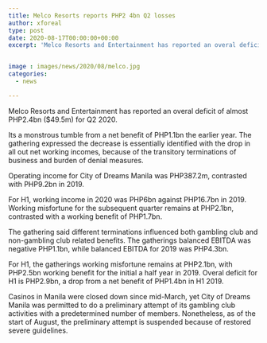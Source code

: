 ```yaml
---
title: Melco Resorts reports PHP2 4bn Q2 losses
author: xforeal 
type: post
date: 2020-08-17T00:00:00+00:00
excerpt: 'Melco Resorts and Entertainment has reported an overal deficit of almost PHP2 '


image : images/news/2020/08/melco.jpg
categories:
  - news

---
```

Melco Resorts and Entertainment has reported an overal deficit of almost PHP2.4bn ($49.5m) for Q2 2020. 

Its a monstrous tumble from a net benefit of PHP1.1bn the earlier year. The gathering expressed the decrease is essentially identified with the drop in all out net working incomes, because of the transitory terminations of business and burden of denial measures. 

Operating income for City of Dreams Manila was PHP387.2m, contrasted with PHP9.2bn in 2019. 

For H1, working income in 2020 was PHP6bn against PHP16.7bn in 2019. Working misfortune for the subsequent quarter remains at PHP2.1bn, contrasted with a working benefit of PHP1.7bn. 

The gathering said different terminations influenced both gambling club and non-gambling club related benefits. The gatherings balanced EBITDA was negative PHP1.1bn, while balanced EBITDA for 2019 was PHP4.3bn. 

For H1, the gatherings working misfortune remains at PHP2.1bn, with PHP2.5bn working benefit for the initial a half year in 2019. Overal deficit for H1 is PHP2.9bn, a drop from a net benefit of PHP1.4bn in H1 2019. 

Casinos in Manila were closed down since mid-March, yet City of Dreams Manila was permitted to do a preliminary attempt of its gambling club activities with a predetermined number of members. Nonetheless, as of the start of August, the preliminary attempt is suspended because of restored severe guidelines.